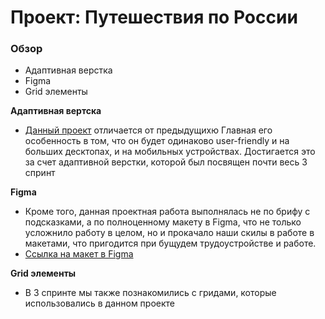 # Проект: Путешествия по России

### Обзор
* Адаптивная верстка
* Figma
* Grid элементы

**Адаптивная вертска**
* [Данный проект](https://krstnee.github.io/russian-travel/) отличается от предыдущихю Главная его особенность в том, что он будет одинаково user-friendly и на больших десктопах, и на мобильных устройствах. Достигается это за счет адаптивной верстки, которой был посвящен почти весь 3 спринт

**Figma**
* Кроме того, данная проектная работа выполнялась не по брифу с подсказками, а по полноценному макету в Figma, что не только усложнило работу в целом, но и прокачало наши скилы в работе в макетами, что пригодится при бущудем трудоустройстве и работе.
* [Ссылка на макет в Figma](https://www.figma.com/file/5S2WSbEFL6awjVWJ0NWL8Q/Sprint-3_-Russia-_-desktop-mobile?node-id=28503%3A0)

**Grid элементы**
* В 3 спринте мы также познакомились с гридами, которые использовались в данном проекте



